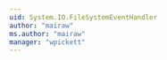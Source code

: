 ```yaml
---
uid: System.IO.FileSystemEventHandler
author: "mairaw"
ms.author: "mairaw"
manager: "wpickett"
---
```

